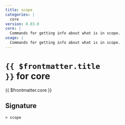 ```yaml
---
title: scope
categories: |
  core
version: 0.83.0
core: |
  Commands for getting info about what is in scope.
usage: |
  Commands for getting info about what is in scope.
---
```


# <code>{{ $frontmatter.title }}</code> for core

<div class='command-title'>{{ $frontmatter.core }}</div>

## Signature

```> scope ```
